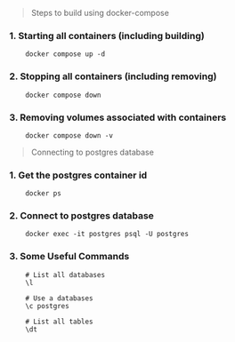 > Steps to build using docker-compose

### 1. Starting all containers (including building)

```
    docker compose up -d
```

### 2. Stopping all containers (including removing)

```
    docker compose down
```

### 3. Removing volumes associated with containers

```
    docker compose down -v
```

> Connecting to postgres database

### 1. Get the postgres container id

```
    docker ps
```

### 2. Connect to postgres database

```
    docker exec -it postgres psql -U postgres
```

### 3. Some Useful Commands

```
    # List all databases
    \l

    # Use a databases
    \c postgres

    # List all tables
    \dt
```